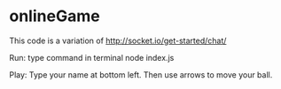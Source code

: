 # onlineGame

This code is a variation of http://socket.io/get-started/chat/

Run:
type command in terminal 
node index.js

Play:
Type your name at bottom left. Then use arrows to move your ball.
